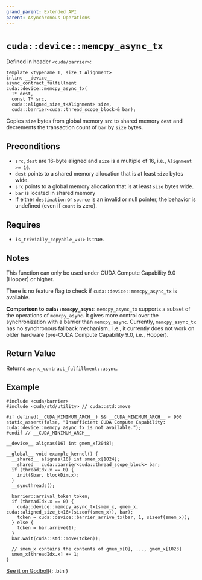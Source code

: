 ```yaml
---
grand_parent: Extended API
parent: Asynchronous Operations
---
```


# `cuda::device::memcpy_async_tx`

Defined in header `<cuda/barrier>`:

```cuda
template <typename T, size_t Alignment>
inline __device__
async_contract_fulfillment
cuda::device::memcpy_async_tx(
  T* dest,
  const T* src,
  cuda::aligned_size_t<Alignment> size,
  cuda::barrier<cuda::thread_scope_block>& bar);
```

Copies `size` bytes from global memory `src` to shared memory `dest` and decrements the transaction count of `bar` by `size` bytes.

## Preconditions

* `src`, `dest` are 16-byte aligned and `size` is a multiple of 16, i.e.,
  `Alignment >= 16`.
* `dest` points to a shared memory allocation that is at least `size` bytes wide.
* `src` points to a global memory allocation that is at least `size` bytes wide.
* `bar` is located in shared memory
* If either `destination` or `source` is an invalid or null pointer, the
    behavior is undefined (even if `count` is zero).

## Requires

* `is_trivially_copyable_v<T>` is true.
 
## Notes

This function can only be used under CUDA Compute Capability 9.0 (Hopper) or
higher.

There is no feature flag to check if `cuda::device::memcpy_async_tx` is
available.

**Comparison to `cuda::memcpy_async`**: `memcpy_async_tx` supports a subset of
the operations of `memcpy_async`. It gives more control over the synchronization
with a barrier than `memcpy_async`. Currently, `memcpy_async_tx` has no synchronous
fallback mechanism., i.e., it currently does not work on older hardware
(pre-CUDA Compute Capability 9.0, i.e., Hopper).

## Return Value

Returns `async_contract_fulfillment::async`.

## Example

```cuda
#include <cuda/barrier>
#include <cuda/std/utility> // cuda::std::move

#if defined(__CUDA_MINIMUM_ARCH__) && __CUDA_MINIMUM_ARCH__ < 900
static_assert(false, "Insufficient CUDA Compute Capability: cuda::device::memcpy_async_tx is not available.");
#endif // __CUDA_MINIMUM_ARCH__

__device__ alignas(16) int gmem_x[2048];

__global__ void example_kernel() {
  __shared__ alignas(16) int smem_x[1024];
  __shared__ cuda::barrier<cuda::thread_scope_block> bar;
  if (threadIdx.x == 0) {
    init(&bar, blockDim.x);
  }
  __syncthreads();

  barrier::arrival_token token;
  if (threadIdx.x == 0) {
    cuda::device::memcpy_async_tx(smem_x, gmem_x, cuda::aligned_size_t<16>(sizeof(smem_x)), bar);
    token = cuda::device::barrier_arrive_tx(bar, 1, sizeof(smem_x));
  } else {
    token = bar.arrive(1);
  } 
  bar.wait(cuda::std::move(token));

  // smem_x contains the contents of gmem_x[0], ..., gmem_x[1023]
  smem_x[threadIdx.x] += 1;
}
```

[See it on Godbolt](https://godbolt.org/z/oK7Tazszx){: .btn }

[`cuda::thread_scope`]: ./memory_model.md
[Tracking asynchronous operations by the mbarrier object]: https://docs.nvidia.com/cuda/parallel-thread-execution/index.html#tracking-asynchronous-operations-by-the-mbarrier-object
[`cp.async.bulk` PTX instruction]: https://docs.nvidia.com/cuda/parallel-thread-execution/index.html#data-movement-and-conversion-instructions-cp-async-bulk
[thread.barrier.class paragraph 12]: https://eel.is/c++draft/thread.barrier.class#12
